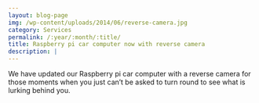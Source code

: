 ```yaml
---
layout: blog-page
img: /wp-content/uploads/2014/06/reverse-camera.jpg
category: Services
permalink: /:year/:month/:title/
title: Raspberry pi car computer now with reverse camera
description: |
---
```


We have updated our Raspberry pi car computer with a reverse camera for those moments when you just can’t be asked to turn round to see what is lurking behind you.